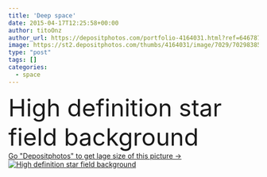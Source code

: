 ```yaml
---
title: 'Deep space'
date: 2015-04-17T12:25:58+00:00
author: titoOnz
author_url: https://depositphotos.com/portfolio-4164031.html?ref=64678756
image: https://st2.depositphotos.com/thumbs/4164031/image/7029/70298385/api_thumb_450.jpg?forcejpeg=true
type: "post"
tags: []
categories: 
  - space
---
```

<div aling="center">
            <font size="60"> High definition star field background</font>   
</div>
<div>
    <a href='https://st2.depositphotos.com/thumbs/4164031/image/7029/70298385/api_thumb_450.jpg?forcejpeg=true?ref=64678756' target=_blank > Go "Depositphotos" to get lage size of this picture ->
        <img href='https://st2.depositphotos.com/thumbs/4164031/image/7029/70298385/api_thumb_450.jpg?forcejpeg=true?ref=64678756' src='https://st2.depositphotos.com/4164031/7029/i/950/depositphotos_70298385-stock-photo-deep-space.jpg?forcejpeg=true' alt='High definition star field background' >
    </a>
</div>
